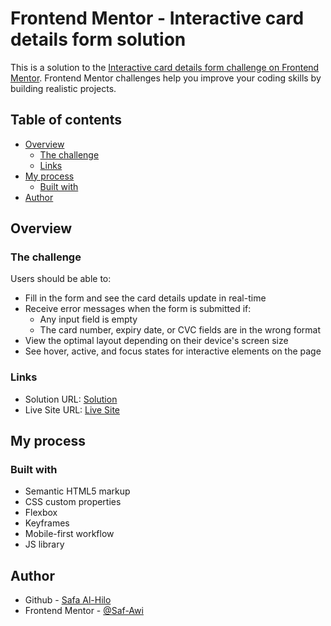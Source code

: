 # Frontend Mentor - Interactive card details form solution

This is a solution to the [Interactive card details form challenge on Frontend Mentor](https://www.frontendmentor.io/challenges/interactive-card-details-form-XpS8cKZDWw). Frontend Mentor challenges help you improve your coding skills by building realistic projects. 

## Table of contents

- [Overview](#overview)
  - [The challenge](#the-challenge)
  - [Links](#links)
- [My process](#my-process)
  - [Built with](#built-with)
- [Author](#author)


## Overview

### The challenge

Users should be able to:

- Fill in the form and see the card details update in real-time
- Receive error messages when the form is submitted if:
  - Any input field is empty
  - The card number, expiry date, or CVC fields are in the wrong format
- View the optimal layout depending on their device's screen size
- See hover, active, and focus states for interactive elements on the page


### Links

- Solution URL: [Solution](https://github.com/Saf-Awi/interactive-card-details-form)
- Live Site URL: [Live Site](https://saf-awi.github.io/interactive-card-details-form/)

## My process

### Built with

- Semantic HTML5 markup
- CSS custom properties
- Flexbox
- Keyframes 
- Mobile-first workflow
- JS library



## Author

- Github - [Safa Al-Hilo](https://github.com/Saf-Awi)
- Frontend Mentor - [@Saf-Awi](https://www.frontendmentor.io/profile/Saf-Awi)
